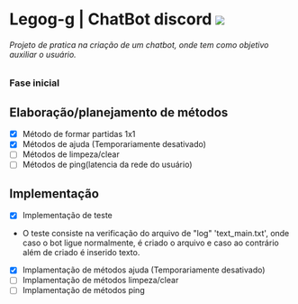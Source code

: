 # Legog-g  | ChatBot discord ![](https://travis-ci.org/iTGabriel/bot_discordthsgame.svg?branch=master)

###### Projeto de pratica na criação de um chatbot, onde tem como objetivo auxiliar o usuário.

### Fase inicial

## Elaboração/planejamento de métodos
- [x] Método de formar partidas 1x1
- [x] Métodos de ajuda (Temporariamente desativado)
- [ ] Métodos de limpeza/clear
- [ ] Métodos de ping(latencia da rede do usuário)

## Implementação
- [x] Implementação de teste 
- O teste consiste na verificação do arquivo de "log" 'text_main.txt', onde caso o bot ligue normalmente, é criado o arquivo e caso ao contrário além de criado é inserido texto.
- [x] Implamentação de métodos ajuda (Temporariamente desativado)
- [ ] Implamentação de métodos limpeza/clear
- [ ] Implamentação de métodos ping
